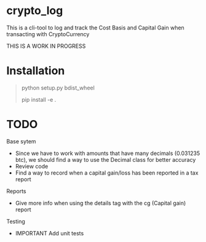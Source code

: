 # crypto_log
This is a cli-tool to log and track the Cost Basis and Capital Gain when transacting with CryptoCurrency

THIS IS A WORK IN PROGRESS

# Installation

> python setup.py bdist_wheel
>
> pip install -e .

# TODO
Base sytem
- Since we have to work with amounts that have many decimals (0.031235 btc), we should find a way to use the Decimal class for better accuracy
- Review code
- Find a way to record when a capital gain/loss has been reported in a tax report

Reports
- Give more info when using the details tag with the cg (Capital gain) report

Testing
- IMPORTANT Add unit tests


